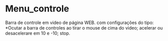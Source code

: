 # Menu_controle

Barra de controle em video de página WEB. com configurações do tipo:
*Ocutar a barra de controles ao tirar o mouse de cima do video;
acelerar ou  desacelerare em 10 e -10;
stop.
